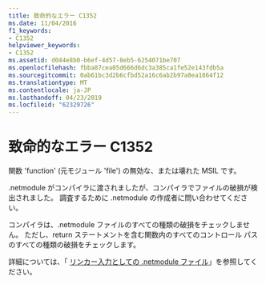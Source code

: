 ```yaml
---
title: 致命的なエラー C1352
ms.date: 11/04/2016
f1_keywords:
- C1352
helpviewer_keywords:
- C1352
ms.assetid: d044e8b0-b6ef-4d57-8eb5-6254071be707
ms.openlocfilehash: fbba87cea05d666d6dc3a385ca1fe52e143fdb5a
ms.sourcegitcommit: 0ab61bc3d2b6cfbd52a16c6ab2b97a8ea1864f12
ms.translationtype: MT
ms.contentlocale: ja-JP
ms.lasthandoff: 04/23/2019
ms.locfileid: "62329726"
---
```

# <a name="fatal-error-c1352"></a>致命的なエラー C1352

関数 'function' (元モジュール 'file') の無効な、または壊れた MSIL です。

.netmodule がコンパイラに渡されましたが、コンパイラでファイルの破損が検出されました。  調査するために .netmodule の作成者に問い合わせてください。

コンパイラは、.netmodule ファイルのすべての種類の破損をチェックしません。  ただし、return ステートメントを含む関数内のすべてのコントロール パスのすべての種類の破損をチェックします。

詳細については、「 [リンカー入力としての .netmodule ファイル](../../build/reference/netmodule-files-as-linker-input.md)」を参照してください。